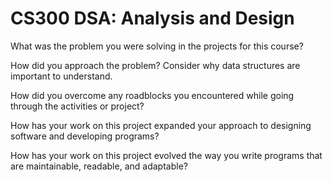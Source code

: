 # CS300 DSA: Analysis and Design 

What was the problem you were solving in the projects for this course?

How did you approach the problem? Consider why data structures are important to understand.

How did you overcome any roadblocks you encountered while going through the activities or project?

How has your work on this project expanded your approach to designing software and developing programs?

How has your work on this project evolved the way you write programs that are maintainable, readable, and adaptable?

